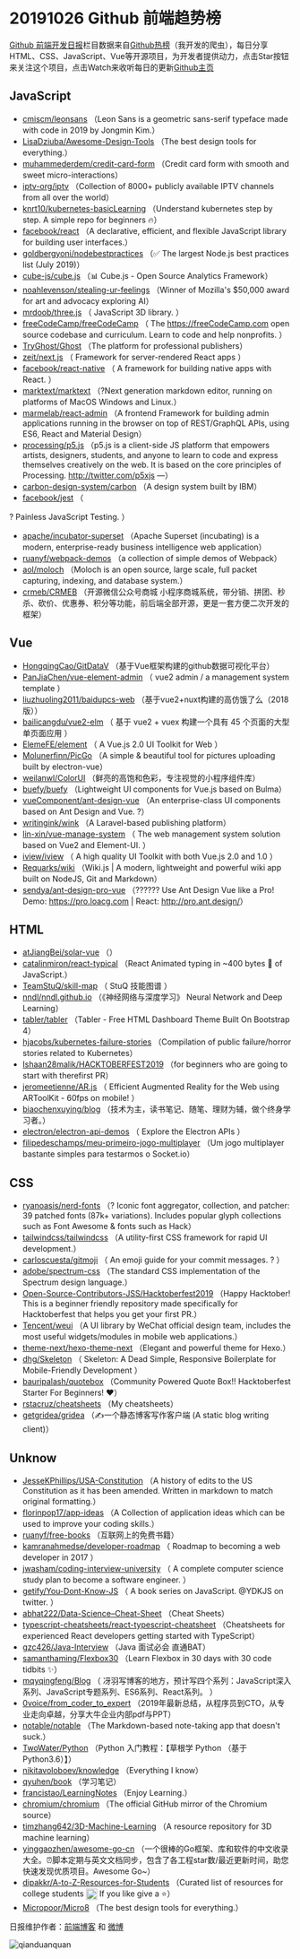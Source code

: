 # 20191026 Github 前端趋势榜

[Github 前端开发日报](https://qdkfweb.cn/c/news)栏目数据来自[Github热榜](https://github.qdkfweb.cn/)（我开发的爬虫），每日分享HTML、CSS、JavaScript、Vue等开源项目，为开发者提供动力，点击Star按钮来关注这个项目，点击Watch来收听每日的更新[Github主页](https://github.com/kujian/githubTrending)
## JavaScript

* [cmiscm/leonsans](https://github.com/cmiscm/leonsans) （Leon Sans is a geometric sans-serif typeface made with code in 2019 by Jongmin Kim.）
* [LisaDziuba/Awesome-Design-Tools](https://github.com/LisaDziuba/Awesome-Design-Tools) （The best design tools for everything.）
* [muhammederdem/credit-card-form](https://github.com/muhammederdem/credit-card-form) （Credit card form with smooth and sweet micro-interactions）
* [iptv-org/iptv](https://github.com/iptv-org/iptv) （Collection of 8000+ publicly available IPTV channels from all over the world）
* [knrt10/kubernetes-basicLearning](https://github.com/knrt10/kubernetes-basicLearning) （Understand kubernetes step by step. A simple repo for beginners &#x1f525;）
* [facebook/react](https://github.com/facebook/react) （A declarative, efficient, and flexible JavaScript library for building user interfaces.）
* [goldbergyoni/nodebestpractices](https://github.com/goldbergyoni/nodebestpractices) （✅ The largest Node.js best practices list (July 2019)）
* [cube-js/cube.js](https://github.com/cube-js/cube.js) （&#x1f4ca; Cube.js - Open Source Analytics Framework）
* [noahlevenson/stealing-ur-feelings](https://github.com/noahlevenson/stealing-ur-feelings) （Winner of Mozilla's $50,000 award for art and advocacy exploring AI）
* [mrdoob/three.js](https://github.com/mrdoob/three.js) （
        JavaScript 3D library.
      ）
* [freeCodeCamp/freeCodeCamp](https://github.com/freeCodeCamp/freeCodeCamp) （
        The <a href="https://freeCodeCamp.com">https://freeCodeCamp.com</a> open source codebase and curriculum. Learn to code and help nonprofits.
      ）
* [TryGhost/Ghost](https://github.com/TryGhost/Ghost) （The platform for professional publishers）
* [zeit/next.js](https://github.com/zeit/next.js) （
        Framework for server-rendered React apps
      ）
* [facebook/react-native](https://github.com/facebook/react) （
        A framework for building native apps with React.
      ）
* [marktext/marktext](https://github.com/marktext/marktext) （?Next generation markdown editor, running on platforms of MacOS Windows and Linux.）
* [marmelab/react-admin](https://github.com/marmelab/react-admin) （A frontend Framework for building admin applications running in the browser on top of REST/GraphQL APIs, using ES6, React and Material Design）
* [processing/p5.js](https://github.com/processing/p5.js) （p5.js is a client-side JS platform that empowers artists, designers, students, and anyone to learn to code and express themselves creatively on the web. It is based on the core principles of Processing. <a href="http://twitter.com/p5xjs" rel="nofollow">http://twitter.com/p5xjs</a> —）
* [carbon-design-system/carbon](https://github.com/carbon-design-system/carbon) （A design system built by IBM）
* [facebook/jest](https://github.com/facebook/jest) （
        
? Painless JavaScript Testing.
      ）
* [apache/incubator-superset](https://github.com/apache/incubator-superset) （Apache Superset (incubating) is a modern, enterprise-ready business intelligence web application）
* [ruanyf/webpack-demos](https://github.com/ruanyf/webpack-demos) （a collection of simple demos of Webpack）
* [aol/moloch](https://github.com/aol/moloch) （Moloch is an open source, large scale, full packet capturing, indexing, and database system.）
* [crmeb/CRMEB](https://github.com/crmeb/CRMEB) （开源微信公众号商城 小程序商城系统，带分销、拼团、秒杀、砍价、优惠券、积分等功能，前后端全部开源，更是一套方便二次开发的框架）

## Vue

* [HongqingCao/GitDataV](https://github.com/HongqingCao/GitDataV) （基于Vue框架构建的github数据可视化平台）
* [PanJiaChen/vue-element-admin](https://github.com/PanJiaChen/vue-element-admin) （
        vue2 admin / a management system template
      ）
* [liuzhuoling2011/baidupcs-web](https://github.com/liuzhuoling2011/baidupcs-web) （基于vue2+nuxt构建的高仿饿了么（2018版））
* [bailicangdu/vue2-elm](https://github.com/bailicangdu/vue2-elm) （
        基于 vue2 + vuex 构建一个具有 45 个页面的大型单页面应用
      ）
* [ElemeFE/element](https://github.com/ElemeFE/element) （
        A Vue.js 2.0 UI Toolkit for Web
      ）
* [Molunerfinn/PicGo](https://github.com/Molunerfinn/PicGo) （A simple &amp; beautiful tool for pictures uploading built by electron-vue）
* [weilanwl/ColorUI](https://github.com/weilanwl/ColorUI) （鲜亮的高饱和色彩，专注视觉的小程序组件库）
* [buefy/buefy](https://github.com/buefy/buefy) （Lightweight UI components for Vue.js based on Bulma）
* [vueComponent/ant-design-vue](https://github.com/vueComponent/ant-design-vue) （An enterprise-class UI components based on Ant Design and Vue. ?）
* [writingink/wink](https://github.com/writingink/wink) （A Laravel-based publishing platform）
* [lin-xin/vue-manage-system](https://github.com/lin-xin/vue-manage-system) （
        The web management system solution based on Vue2 and Element-UI.
      ）
* [iview/iview](https://github.com/iview/iview) （
        A high quality UI Toolkit with both Vue.js 2.0 and 1.0
      ）
* [Requarks/wiki](https://github.com/Requarks/wiki) （Wiki.js | A modern, lightweight and powerful wiki app built on NodeJS, Git and Markdown）
* [sendya/ant-design-pro-vue](https://github.com/sendya/ant-design-pro-vue) （??&#x200d;???&#x200d;? Use Ant Design Vue like a Pro! Demo: <a href="https://pro.loacg.com" rel="nofollow">https://pro.loacg.com</a> | React: <a href="http://pro.ant.design/" rel="nofollow">http://pro.ant.design/</a>）

## HTML

* [atJiangBei/solar-vue](https://github.com/atJiangBei/solar-vue) （）
* [catalinmiron/react-typical](https://github.com/catalinmiron/react-typical) （React Animated typing in ~400 bytes &#x1f421; of JavaScript.）
* [TeamStuQ/skill-map](https://github.com/TeamStuQ/skill-map) （
        StuQ 技能图谱
      ）
* [nndl/nndl.github.io](https://github.com/nndl/nndl.github.io) （《神经网络与深度学习》 Neural Network and Deep Learning）
* [tabler/tabler](https://github.com/tabler/tabler) （Tabler - Free HTML Dashboard Theme Built On Bootstrap 4）
* [hjacobs/kubernetes-failure-stories](https://github.com/hjacobs/kubernetes-failure-stories) （Compilation of public failure/horror stories related to Kubernetes）
* [Ishaan28malik/HACKTOBERFEST2019](https://github.com/Ishaan28malik/HACKTOBERFEST2019) （for beginners who are going to start with therefirst PR）
* [jeromeetienne/AR.js](https://github.com/jeromeetienne/AR.js) （
        Efficient Augmented Reality for the Web using ARToolKit - 60fps on mobile!
      ）
* [biaochenxuying/blog](https://github.com/biaochenxuying/blog) （技术为主，读书笔记、随笔、理财为辅，做个终身学习者。）
* [electron/electron-api-demos](https://github.com/electron/electron-api-demos) （
        Explore the Electron APIs
      ）
* [filipedeschamps/meu-primeiro-jogo-multiplayer](https://github.com/filipedeschamps/meu-primeiro-jogo-multiplayer) （Um jogo multiplayer bastante simples para testarmos o Socket.io）

## CSS

* [ryanoasis/nerd-fonts](https://github.com/ryanoasis/nerd-fonts) （? Iconic font aggregator, collection, and patcher: 39 patched fonts (87k+ variations). Includes popular glyph collections such as Font Awesome &amp; fonts such as Hack）
* [tailwindcss/tailwindcss](https://github.com/tailwindcss/tailwindcss) （A utility-first CSS framework for rapid UI development.）
* [carloscuesta/gitmoji](https://github.com/carloscuesta/gitmoji) （
        An emoji guide for your commit messages. ? 
      ）
* [adobe/spectrum-css](https://github.com/adobe/spectrum-css) （The standard CSS implementation of the Spectrum design language.）
* [Open-Source-Contributors-JSS/Hacktoberfest2019](https://github.com/Open-Source-Contributors-JSS/Hacktoberfest2019) （Happy Hacktober!  This is a beginner friendly repository made specifically for Hacktoberfest that helps you get your first PR.）
* [Tencent/weui](https://github.com/Tencent/weui) （A UI library by WeChat official design team, includes the most useful widgets/modules in mobile web applications.）
* [theme-next/hexo-theme-next](https://github.com/theme-next/hexo-theme-next) （Elegant and powerful theme for Hexo.）
* [dhg/Skeleton](https://github.com/dhg/Skeleton) （
        Skeleton: A Dead Simple, Responsive Boilerplate for Mobile-Friendly Development
      ）
* [bauripalash/quotebox](https://github.com/bauripalash/quotebox) （Community Powered Quote Box!! Hacktoberfest Starter For Beginners! ♥️）
* [rstacruz/cheatsheets](https://github.com/rstacruz/cheatsheets) （My cheatsheets）
* [getgridea/gridea](https://github.com/getgridea/gridea) （✍️一个静态博客写作客户端 (A static blog writing client)）

## Unknow

* [JesseKPhillips/USA-Constitution](https://github.com/JesseKPhillips/USA-Constitution) （A history of edits to the US Constitution as it has been amended. Written in markdown to match original formatting.）
* [florinpop17/app-ideas](https://github.com/florinpop17/app-ideas) （A Collection of application ideas which can be used to improve your coding skills.）
* [ruanyf/free-books](https://github.com/ruanyf/free-books) （互联网上的免费书籍）
* [kamranahmedse/developer-roadmap](https://github.com/kamranahmedse/developer-roadmap) （
        Roadmap to becoming a web developer in 2017
      ）
* [jwasham/coding-interview-university](https://github.com/jwasham/coding-interview-university) （
        A complete computer science study plan to become a software engineer.
      ）
* [getify/You-Dont-Know-JS](https://github.com/getify/You-Dont-Know-JS) （
        A book series on JavaScript. @YDKJS on twitter.
      ）
* [abhat222/Data-Science&#8211;Cheat-Sheet](https://github.com/abhat222/Data-Science--Cheat-Sheet) （Cheat Sheets）
* [typescript-cheatsheets/react-typescript-cheatsheet](https://github.com/typescript-cheatsheets/react-typescript-cheatsheet) （Cheatsheets for experienced React developers getting started with TypeScript）
* [gzc426/Java-Interview](https://github.com/gzc426/Java-Interview) （Java 面试必会 直通BAT）
* [samanthaming/Flexbox30](https://github.com/samanthaming/Flexbox30) （Learn Flexbox in 30 days with 30 code tidbits ✨）
* [mqyqingfeng/Blog](https://github.com/mqyqingfeng/Blog) （
        冴羽写博客的地方，预计写四个系列：JavaScript深入系列、JavaScript专题系列、ES6系列、React系列。
      ）
* [0voice/from_coder_to_expert](https://github.com/0voice/from_coder_to_expert) （2019年最新总结，从程序员到CTO，从专业走向卓越，分享大牛企业内部pdf与PPT）
* [notable/notable](https://github.com/notable/notable) （The Markdown-based note-taking app that doesn't suck.）
* [TwoWater/Python](https://github.com/TwoWater/Python) （Python 入门教程：【草根学 Python （基于Python3.6）】）
* [nikitavoloboev/knowledge](https://github.com/nikitavoloboev/knowledge) （Everything I know）
* [qyuhen/book](https://github.com/qyuhen/book) （学习笔记）
* [francistao/LearningNotes](https://github.com/francistao/LearningNotes) （Enjoy Learning.）
* [chromium/chromium](https://github.com/chromium/chromium) （The official GitHub mirror of the Chromium source）
* [timzhang642/3D-Machine-Learning](https://github.com/timzhang642/3D-Machine-Learning) （A resource repository for 3D machine learning）
* [yinggaozhen/awesome-go-cn](https://github.com/yinggaozhen/awesome-go-cn) （一个很棒的Go框架、库和软件的中文收录大全。⏰脚本定期与英文文档同步，包含了各工程star数/最近更新时间，助您快速发现优质项目。Awesome Go~）
* [dipakkr/A-to-Z-Resources-for-Students](https://github.com/dipakkr/A-to-Z-Resources-for-Students) （Curated list of resources for college students <img class="emoji" title=":octocat:" alt=":octocat:" src="https://assets-cdn.github.com/images/icons/emoji/octocat.png" height="20" width="20" align="absmiddle"> If you like give a ⭐️）
* [Micropoor/Micro8](https://github.com/Micropoor/Micro8) （The best design tools for everything.）


日报维护作者：[前端博客](https://qdkfweb.cn/) 和 [微博](https://qdkfweb.cn/go/weibo)

![qianduanquan](https://user-images.githubusercontent.com/3055447/38468989-651132ac-3b80-11e8-8e6b-15122322a9d7.png)